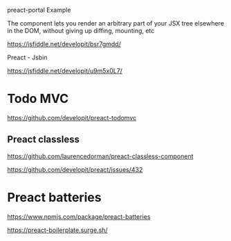 preact-portal Example

The <Portal> component lets you render an arbitrary part of your JSX tree elsewhere in the DOM, without giving up diffing, mounting, etc

https://jsfiddle.net/developit/bsr7gmdd/


Preact - Jsbin

https://jsfiddle.net/developit/u9m5x0L7/



# Todo MVC

https://github.com/developit/preact-todomvc


## Preact classless

https://github.com/laurencedorman/preact-classless-component

https://github.com/developit/preact/issues/432

# Preact batteries

https://www.npmjs.com/package/preact-batteries


https://preact-boilerplate.surge.sh/
